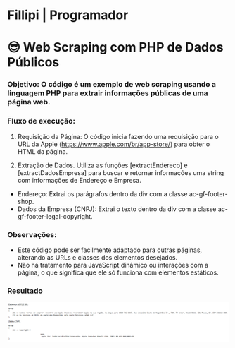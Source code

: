 # Fillipi | Programador

# :sunglasses: Web Scraping com PHP de Dados Públicos

### Objetivo: O código é um exemplo de web scraping usando a linguagem PHP para extrair informações públicas de uma página web.

### Fluxo de execução:

1. Requisição da Página: O código inicia fazendo uma requisição para o URL da Apple (https://www.apple.com/br/app-store/) para obter o HTML da página.

2. Extração de Dados. Utiliza as funções [extractEndereco] e [extractDadosEmpresa] para buscar e retornar informações uma string com informações de Endereço e Empresa.

- Endereço: Extrai os parágrafos dentro da div com a classe ac-gf-footer-shop.
- Dados da Empresa (CNPJ): Extrai o texto dentro da div com a classe ac-gf-footer-legal-copyright.

### Observações:

- Este código pode ser facilmente adaptado para outras páginas, alterando as URLs e classes dos elementos desejados.
- Não há tratamento para JavaScript dinâmico ou interações com a página, o que significa que ele só funciona com elementos estáticos.

### Resultado

![Resultado do Site](https://github.com/Fillipis/web-scraping-com-php/blob/master/img-result.png)